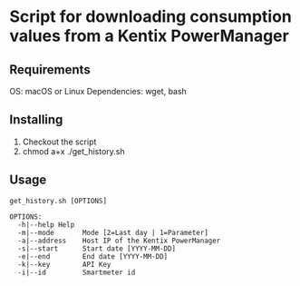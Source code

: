 # Script for downloading consumption values from a Kentix PowerManager

## Requirements
OS: macOS or Linux
Dependencies: wget, bash

## Installing
1. Checkout the script
2. chmod a+x ./get_history.sh

## Usage
```
get_history.sh [OPTIONS]

OPTIONS:
  -h|--help	Help
  -m|--mode       Mode [2=Last day | 1=Parameter]
  -a|--address    Host IP of the Kentix PowerManager
  -s|--start      Start date [YYYY-MM-DD]
  -e|--end        End date [YYYY-MM-DD]
  -k|--key        API Key
  -i|--id         Smartmeter id
```
